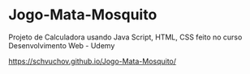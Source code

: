 # Jogo-Mata-Mosquito

Projeto de Calculadora usando Java Script, HTML, CSS feito no curso Desenvolvimento Web - Udemy

https://schvuchov.github.io/Jogo-Mata-Mosquito/
